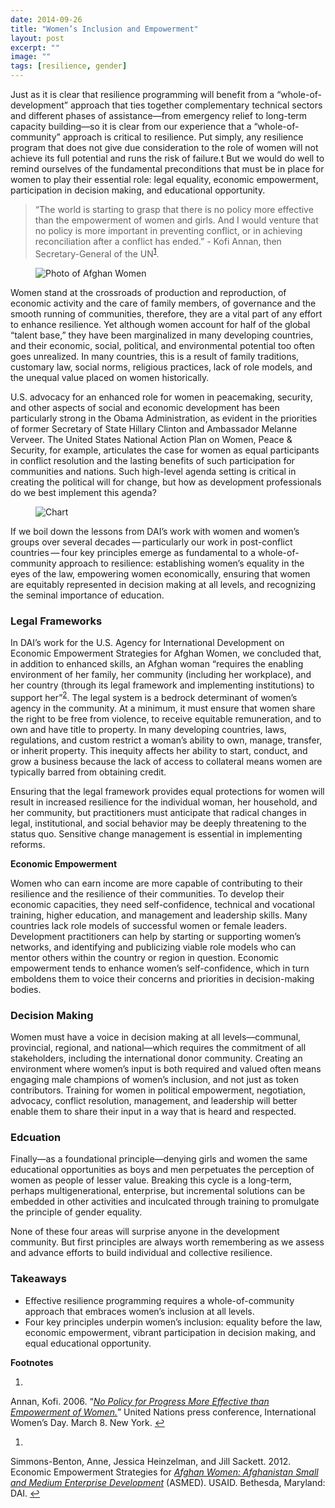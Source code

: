 ```yaml
---
date: 2014-09-26
title: "Women’s Inclusion and Empowerment"
layout: post
excerpt: ""
image: ""
tags: [resilience, gender]
---
```

<p>Just as it is clear that resilience programming will benefit from a “whole-of-development” approach that ties together complementary technical sectors and different phases of assistance—from emergency relief to long-term capacity building—so it is clear from our experience that a “whole-of-community” approach is critical to resilience. Put simply, any resilience program that does not give due consideration to the role of women will not achieve its full potential and runs the risk of failure.t But we would do well to remind ourselves of the fundamental preconditions that must be in place for women to play their essential role: legal equality, economic empowerment, participation in decision making, and educational opportunity.</p><blockquote>“The world is starting to grasp that there is no policy more effective than the empowerment of women and girls. And I would venture that no policy is more important in preventing conflict, or in achieving reconciliation after a conflict has ended.” - Kofi Annan, then Secretary-General of the UN<sup><a href="#fn:1">1</a></sup>.</blockquote><figure class="kg-card kg-image-card"><img src="https://pubs.ghost.io/uploads/benton-1.jpg" class="kg-image" alt="Photo of Afghan Women" loading="lazy" title="With the right support and enabling environment, there are opportunities for Afghan women to begin to engage at a higher level in the economy"></figure><p>Women stand at the crossroads of production and reproduction, of economic activity and the care of family members, of governance and the smooth running of communities, therefore, they are a vital part of any effort to enhance resilience. Yet although women account for half of the global “talent base,” they have been marginalized in many developing countries, and their economic, social, political, and environmental potential too often goes unrealized. In many countries, this is a result of family traditions, customary law, social norms, religious practices, lack of role models, and the unequal value placed on women historically.</p><p>U.S. advocacy for an enhanced role for women in peacemaking, security, and other aspects of social and economic development has been particularly strong in the Obama Administration, as evident in the priorities of former Secretary of State Hillary Clinton and Ambassador Melanne Verveer. The United States National Action Plan on Women, Peace &amp; Security, for example, articulates the case for women as equal participants in conflict resolution and the lasting benefits of such participation for communities and nations. Such high-level agenda setting is critical in creating the political will for change, but how as development professionals do we best implement this agenda?</p><figure class="kg-card kg-image-card"><img src="https://pubs.ghost.io/uploads/benton-2.jpg" class="kg-image" alt="Chart" loading="lazy"></figure><p>If we boil down the lessons from DAI’s work with women and women’s groups over several decades — particularly our work in post-conflict countries — four key principles emerge as fundamental to a whole-of-community approach to resilience: establishing women’s equality in the eyes of the law, empowering women economically, ensuring that women are equitably represented in decision making at all levels, and recognizing the seminal importance of education.</p><h3 id="legal-frameworks">Legal Frameworks</h3><p>In DAI’s work for the U.S. Agency for International Development on Economic Empowerment Strategies for Afghan Women, we concluded that, in addition to enhanced skills, an Afghan woman “requires the enabling environment of her family, her community (including her workplace), and her country (through its legal framework and implementing institutions) to support her”<sup><a href="#fn:2">2</a></sup>. The legal system is a bedrock determinant of women’s agency in the community. At a minimum, it must ensure that women share the right to be free from violence, to receive equitable remuneration, and to own and have title to property. In many developing countries, laws, regulations, and custom restrict a woman’s ability to own, manage, transfer, or inherit property. This inequity affects her ability to start, conduct, and grow a business because the lack of access to collateral means women are typically barred from obtaining credit.</p><p>Ensuring that the legal framework provides equal protections for women will result in increased resilience for the individual woman, her household, and her community, but practitioners must anticipate that radical changes in legal, institutional, and social behavior may be deeply threatening to the status quo. Sensitive change management is essential in implementing reforms.</p><p><strong>Economic Empowerment</strong></p><p>Women who can earn income are more capable of contributing to their resilience and the resilience of their communities. To develop their economic capacities, they need self-confidence, technical and vocational training, higher education, and management and leadership skills. Many countries lack role models of successful women or female leaders. Development practitioners can help by starting or supporting women’s networks, and identifying and publicizing viable role models who can mentor others within the country or region in question. Economic empowerment tends to enhance women’s self-confidence, which in turn emboldens them to voice their concerns and priorities in decision-making bodies.</p><h3 id="decision-making">Decision Making</h3><p>Women must have a voice in decision making at all levels—communal, provincial, regional, and national—which requires the commitment of all stakeholders, including the international donor community. Creating an environment where women’s input is both required and valued often means engaging male champions of women’s inclusion, and not just as token contributors. Training for women in political empowerment, negotiation, advocacy, conflict resolution, management, and leadership will better enable them to share their input in a way that is heard and respected.</p><h3 id="edcuation">Edcuation</h3><p>Finally—as a foundational principle—denying girls and women the same educational opportunities as boys and men perpetuates the perception of women as people of lesser value. Breaking this cycle is a long-term, perhaps multigenerational, enterprise, but incremental solutions can be embedded in other activities and inculcated through training to promulgate the principle of gender equality.</p><p>None of these four areas will surprise anyone in the development community. But first principles are always worth remembering as we assess and advance efforts to build individual and collective resilience.</p><h3 id="takeaways">Takeaways</h3><ul><li>Effective resilience programming requires a whole-of-community approach that embraces women’s inclusion at all levels.</li><li>Four key principles underpin women’s inclusion: equality before the law, economic empowerment, vibrant participation in decision making, and equal educational opportunity.</li></ul><p><strong>Footnotes</strong></p><ol><li></li></ol><p>Annan, Kofi. 2006. “<a href="http://bit.ly/1f0tE1b"><em>No Policy for Progress More Effective than Empowerment of Women.</em></a>” United Nations press conference, International Women’s Day. March 8. New York. <a href="#fnref:1">↩</a></p><ol><li></li></ol><p>Simmons-Benton, Anne, Jessica Heinzelman, and Jill Sackett. 2012. Economic Empowerment Strategies for <a href=" http://pdf.usaid.gov/pdf_docs/pnady804.pdf "><em>Afghan Women: Afghanistan Small and Medium Enterprise Development</em></a> (ASMED). USAID. Bethesda, Maryland: DAI. <a href="#fnref:2">↩</a></p>
  